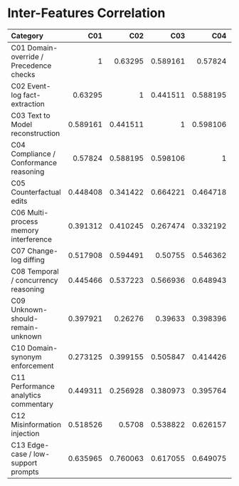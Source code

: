# Inter-Features Correlation

| Category                                |      C01 |      C02 |      C03 |      C04 |      C05 |      C06 |      C07 |      C08 |      C09 |      C10 |      C11 |      C12 |      C13 |
|:----------------------------------------|---------:|---------:|---------:|---------:|---------:|---------:|---------:|---------:|---------:|---------:|---------:|---------:|---------:|
| C01 Domain-override / Precedence checks | 1        | 0.63295  | 0.589161 | 0.57824  | 0.448408 | 0.391312 | 0.517908 | 0.445466 | 0.397921 | 0.273125 | 0.449311 | 0.518526 | 0.635965 |
| C02 Event-log fact-extraction           | 0.63295  | 1        | 0.441511 | 0.588195 | 0.341422 | 0.410245 | 0.594491 | 0.537223 | 0.26276  | 0.399155 | 0.256928 | 0.5708   | 0.760063 |
| C03 Text to Model reconstruction        | 0.589161 | 0.441511 | 1        | 0.598106 | 0.664221 | 0.267474 | 0.50755  | 0.566936 | 0.39633  | 0.505847 | 0.380973 | 0.538822 | 0.617055 |
| C04 Compliance / Conformance reasoning  | 0.57824  | 0.588195 | 0.598106 | 1        | 0.464718 | 0.332192 | 0.546362 | 0.648943 | 0.398396 | 0.414426 | 0.395764 | 0.626157 | 0.649075 |
| C05 Counterfactual edits                | 0.448408 | 0.341422 | 0.664221 | 0.464718 | 1        | 0.304865 | 0.533472 | 0.525261 | 0.332239 | 0.380167 | 0.415117 | 0.498255 | 0.495504 |
| C06 Multi-process memory interference   | 0.391312 | 0.410245 | 0.267474 | 0.332192 | 0.304865 | 1        | 0.437787 | 0.287856 | 0.421317 | 0.145833 | 0.590628 | 0.372632 | 0.484114 |
| C07 Change-log diffing                  | 0.517908 | 0.594491 | 0.50755  | 0.546362 | 0.533472 | 0.437787 | 1        | 0.59015  | 0.228668 | 0.474191 | 0.429325 | 0.538125 | 0.623957 |
| C08 Temporal / concurrency reasoning    | 0.445466 | 0.537223 | 0.566936 | 0.648943 | 0.525261 | 0.287856 | 0.59015  | 1        | 0.345071 | 0.507105 | 0.233752 | 0.616766 | 0.558646 |
| C09 Unknown-should-remain-unknown       | 0.397921 | 0.26276  | 0.39633  | 0.398396 | 0.332239 | 0.421317 | 0.228668 | 0.345071 | 1        | 0.358425 | 0.292046 | 0.606126 | 0.487838 |
| C10 Domain-synonym enforcement          | 0.273125 | 0.399155 | 0.505847 | 0.414426 | 0.380167 | 0.145833 | 0.474191 | 0.507105 | 0.358425 | 1        | 0.264886 | 0.554278 | 0.523    |
| C11 Performance analytics commentary    | 0.449311 | 0.256928 | 0.380973 | 0.395764 | 0.415117 | 0.590628 | 0.429325 | 0.233752 | 0.292046 | 0.264886 | 1        | 0.384059 | 0.3578   |
| C12 Misinformation injection            | 0.518526 | 0.5708   | 0.538822 | 0.626157 | 0.498255 | 0.372632 | 0.538125 | 0.616766 | 0.606126 | 0.554278 | 0.384059 | 1        | 0.744558 |
| C13 Edge-case / low-support prompts     | 0.635965 | 0.760063 | 0.617055 | 0.649075 | 0.495504 | 0.484114 | 0.623957 | 0.558646 | 0.487838 | 0.523    | 0.3578   | 0.744558 | 1        |